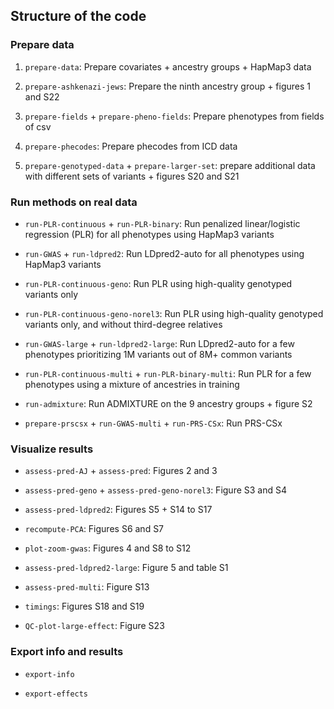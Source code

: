 ## Structure of the code

### Prepare data

1. `prepare-data`: Prepare covariates + ancestry groups + HapMap3 data

2. `prepare-ashkenazi-jews`: Prepare the ninth ancestry group + figures 1 and S22

2. `prepare-fields` + `prepare-pheno-fields`: Prepare phenotypes from fields of csv

4. `prepare-phecodes`: Prepare phecodes from ICD data

5. `prepare-genotyped-data` + `prepare-larger-set`: prepare additional data with different sets of variants + figures S20 and S21


### Run methods on real data

- `run-PLR-continuous` + `run-PLR-binary`: Run penalized linear/logistic regression (PLR) for all phenotypes using HapMap3 variants

- `run-GWAS` + `run-ldpred2`: Run LDpred2-auto for all phenotypes using HapMap3 variants

- `run-PLR-continuous-geno`: Run PLR using high-quality genotyped variants only

- `run-PLR-continuous-geno-norel3`: Run PLR using high-quality genotyped variants only, and without third-degree relatives

- `run-GWAS-large` + `run-ldpred2-large`: Run LDpred2-auto for a few phenotypes prioritizing 1M variants out of 8M+ common variants

- `run-PLR-continuous-multi` + `run-PLR-binary-multi`: Run PLR for a few phenotypes using a mixture of ancestries in training

- `run-admixture`: Run ADMIXTURE on the 9 ancestry groups + figure S2

- `prepare-prscsx` + `run-GWAS-multi` + `run-PRS-CSx`: Run PRS-CSx


### Visualize results

- `assess-pred-AJ` + `assess-pred`: Figures 2 and 3

- `assess-pred-geno` + `assess-pred-geno-norel3`: Figure S3 and S4

- `assess-pred-ldpred2`: Figures S5 + S14 to S17

- `recompute-PCA`: Figures S6 and S7

- `plot-zoom-gwas`: Figures 4 and S8 to S12

- `assess-pred-ldpred2-large`: Figure 5 and table S1

- `assess-pred-multi`: Figure S13

- `timings`: Figures S18 and S19

- `QC-plot-large-effect`: Figure S23


### Export info and results

- `export-info`

- `export-effects`
